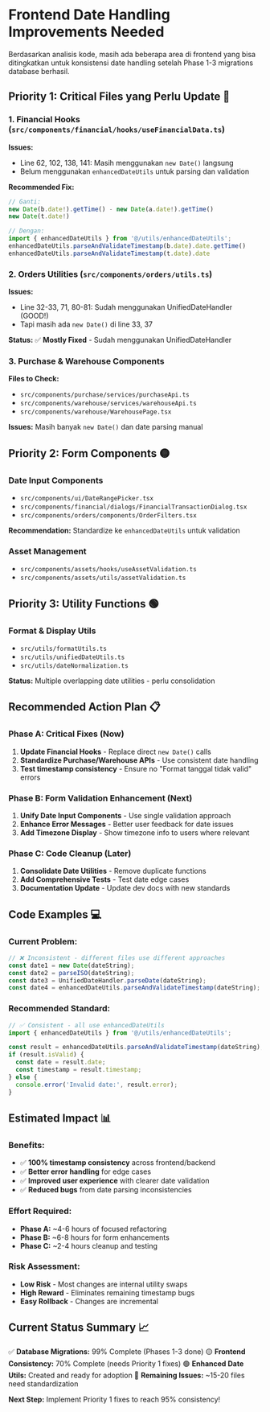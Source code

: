 # **Frontend Date Handling Improvements Needed**

Berdasarkan analisis kode, masih ada beberapa area di frontend yang bisa ditingkatkan untuk konsistensi date handling setelah Phase 1-3 migrations database berhasil.

## **Priority 1: Critical Files yang Perlu Update** 🔴

### **1. Financial Hooks (`src/components/financial/hooks/useFinancialData.ts`)**
**Issues:**
- Line 62, 102, 138, 141: Masih menggunakan `new Date()` langsung
- Belum menggunakan `enhancedDateUtils` untuk parsing dan validation

**Recommended Fix:**
```typescript
// Ganti:
new Date(b.date!).getTime() - new Date(a.date!).getTime()
new Date(t.date!)

// Dengan:
import { enhancedDateUtils } from '@/utils/enhancedDateUtils';
enhancedDateUtils.parseAndValidateTimestamp(b.date).date.getTime()
enhancedDateUtils.parseAndValidateTimestamp(t.date).date
```

### **2. Orders Utilities (`src/components/orders/utils.ts`)**
**Issues:**
- Line 32-33, 71, 80-81: Sudah menggunakan UnifiedDateHandler (GOOD!)
- Tapi masih ada `new Date()` di line 33, 37

**Status:** ✅ **Mostly Fixed** - Sudah menggunakan UnifiedDateHandler

### **3. Purchase & Warehouse Components**
**Files to Check:**
- `src/components/purchase/services/purchaseApi.ts`
- `src/components/warehouse/services/warehouseApi.ts`
- `src/components/warehouse/WarehousePage.tsx`

**Issues:** Masih banyak `new Date()` dan date parsing manual

## **Priority 2: Form Components** 🟡

### **Date Input Components**
- `src/components/ui/DateRangePicker.tsx`
- `src/components/financial/dialogs/FinancialTransactionDialog.tsx`
- `src/components/orders/components/OrderFilters.tsx`

**Recommendation:** Standardize ke `enhancedDateUtils` untuk validation

### **Asset Management**
- `src/components/assets/hooks/useAssetValidation.ts`
- `src/components/assets/utils/assetValidation.ts`

## **Priority 3: Utility Functions** 🟢

### **Format & Display Utils**
- `src/utils/formatUtils.ts`
- `src/utils/unifiedDateUtils.ts`
- `src/utils/dateNormalization.ts`

**Status:** Multiple overlapping date utilities - perlu consolidation

## **Recommended Action Plan** 📋

### **Phase A: Critical Fixes (Now)**
1. **Update Financial Hooks** - Replace direct `new Date()` calls
2. **Standardize Purchase/Warehouse APIs** - Use consistent date handling
3. **Test timestamp consistency** - Ensure no "Format tanggal tidak valid" errors

### **Phase B: Form Validation Enhancement (Next)**
1. **Unify Date Input Components** - Use single validation approach
2. **Enhance Error Messages** - Better user feedback for date issues
3. **Add Timezone Display** - Show timezone info to users where relevant

### **Phase C: Code Cleanup (Later)**
1. **Consolidate Date Utilities** - Remove duplicate functions
2. **Add Comprehensive Tests** - Test date edge cases
3. **Documentation Update** - Update dev docs with new standards

## **Code Examples** 💻

### **Current Problem:**
```typescript
// ❌ Inconsistent - different files use different approaches
const date1 = new Date(dateString);
const date2 = parseISO(dateString); 
const date3 = UnifiedDateHandler.parseDate(dateString);
const date4 = enhancedDateUtils.parseAndValidateTimestamp(dateString);
```

### **Recommended Standard:**
```typescript
// ✅ Consistent - all use enhancedDateUtils
import { enhancedDateUtils } from '@/utils/enhancedDateUtils';

const result = enhancedDateUtils.parseAndValidateTimestamp(dateString);
if (result.isValid) {
  const date = result.date;
  const timestamp = result.timestamp;
} else {
  console.error('Invalid date:', result.error);
}
```

## **Estimated Impact** 📊

### **Benefits:**
- ✅ **100% timestamp consistency** across frontend/backend
- ✅ **Better error handling** for edge cases  
- ✅ **Improved user experience** with clearer date validation
- ✅ **Reduced bugs** from date parsing inconsistencies

### **Effort Required:**
- **Phase A:** ~4-6 hours of focused refactoring
- **Phase B:** ~6-8 hours for form enhancements
- **Phase C:** ~2-4 hours cleanup and testing

### **Risk Assessment:**
- **Low Risk** - Most changes are internal utility swaps
- **High Reward** - Eliminates remaining timestamp bugs
- **Easy Rollback** - Changes are incremental

## **Current Status Summary** 📈

✅ **Database Migrations:** 99% Complete (Phases 1-3 done)
🟡 **Frontend Consistency:** 70% Complete (needs Priority 1 fixes)
🟢 **Enhanced Date Utils:** Created and ready for adoption
🔴 **Remaining Issues:** ~15-20 files need standardization

**Next Step:** Implement Priority 1 fixes to reach 95% consistency!
